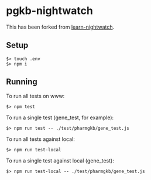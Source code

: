 # pgkb-nightwatch

This has been forked from [learn-nightwatch](https://github.com/dwyl/learn-nightwatch).

## Setup

```
$> touch .env
$> npm i
```

## Running

To run all tests on www:

```
$> npm test
```

To run a single test (gene_test, for example):

```
$> npm run test -- ./test/pharmgkb/gene_test.js
```

To run all tests against local:

```
$> npm run test-local
```

To run a single test against local (gene_test):

```
$> npm run test-local -- ./test/pharmgkb/gene_test.js
```
